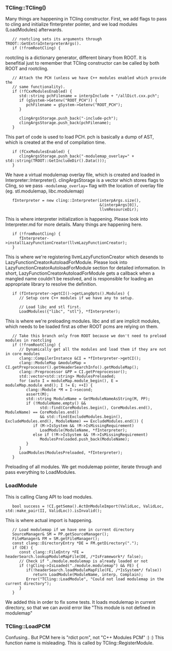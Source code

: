 ### TCling::TCling()

Many things are happening in TCling constructor. First, we add flags to pass to cling and initialize fInterpreter pointer, and we load modules (LoadModules) afterwards.

```
   // rootcling sets its arguments through TROOT::GetExtraInterpreterArgs().
   if (!fromRootCling) {
```
rootcling is a dictionary generator, different binary from ROOT. It is benefitial just to remember that TCling constructor can be called by both ROOT and rootcling.

```
   // Attach the PCH (unless we have C++ modules enabled which provide the
   // same functionality).
   if (!fCxxModulesEnabled) {
      std::string pchFilename = interpInclude + "/allDict.cxx.pch";
      if (gSystem->Getenv("ROOT_PCH")) {
         pchFilename = gSystem->Getenv("ROOT_PCH");
      }

      clingArgsStorage.push_back("-include-pch");
      clingArgsStorage.push_back(pchFilename);
   }
```
This part of code is used to load PCH. pch is basically a dump of AST, which is created at the end of compilation time.

```
   if (fCxxModulesEnabled) {
      clingArgsStorage.push_back("-modulemap_overlay=" + std::string(TROOT::GetIncludeDir().Data()));
   }
```
We have a virtual modulemap overlay file, which is created and loaded in Interpreter::Interpreter(). clingArgsStorage is a vector which stores flags to Cling, so we pass `-modulemap_overlay=` flag with the location of overlay file (eg. stl.modulemap, libc.modulemap)

```
   fInterpreter = new cling::Interpreter(interpArgs.size(),
                                         &(interpArgs[0]),
                                         llvmResourceDir);
```
This is where interpreter initialization is happening. Please look into Interpreter.md for more details. Many things are happening here.

```
   if (!fromRootCling) {
      fInterpreter->installLazyFunctionCreator(llvmLazyFunctionCreator);
   }
```
This is where we're registering llvmLazyFunctionCreator which desends to LazyFunctionCreatorAutoloadForModule. Please look into LazyFunctionCreatorAutoloadForModule section for detailed information. In short, LazyFunctionCreatorAutoloadForModule gets a callback when a mangled name couldn't be resolved, and is responsible for loading an appropriate library to resolve the definition.

```
   if (fInterpreter->getCI()->getLangOpts().Modules) {
      // Setup core C++ modules if we have any to setup.

      // Load libc and stl first.
      LoadModules({"libc", "stl"}, *fInterpreter);
```
This is where we're preloading modules. libc and stl are implicit modules, which needs to be loaded first as other ROOT pcms are relying on them.

```
   // Take this branch only from ROOT because we don't need to preload modules in rootcling
   if (!fromRootCling) {
      // Dynamically get all the modules and load them if they are not in core modules
      clang::CompilerInstance &CI = *fInterpreter->getCI();
      clang::ModuleMap &moduleMap = CI.getPreprocessor().getHeaderSearchInfo().getModuleMap();
      clang::Preprocessor &PP = CI.getPreprocessor();
      std::vector<std::string> ModulesPreloaded;
      for (auto I = moduleMap.module_begin(), E = moduleMap.module_end(); I != E; ++I) {
         clang::Module *M = I->second;
         assert(M);
         std::string ModuleName = GetModuleNameAsString(M, PP);
         if (!ModuleName.empty() &&
               std::find(CoreModules.begin(), CoreModules.end(), ModuleName) == CoreModules.end()
               && std::find(ExcludeModules.begin(), ExcludeModules.end(), ModuleName) == ExcludeModules.end()) {
            if (M->IsSystem && !M->IsMissingRequirement)
               LoadModule(ModuleName, *fInterpreter);
            else if (!M->IsSystem && !M->IsMissingRequirement)
               ModulesPreloaded.push_back(ModuleName);
         }
      }
      LoadModules(ModulesPreloaded, *fInterpreter);
   }
```
Preloading of all modules. We get modulemap pointer, iterate through and pass everything to LoadModules.

### LoadModule

This is calling Clang API to load modules.
```
   bool success = !CI.getSema().ActOnModuleImport(ValidLoc, ValidLoc, std::make_pair(II, ValidLoc)).isInvalid();
```
This is where actual import is happening.

```
   // Load modulemap if we have one in current directory
   SourceManager& SM = PP.getSourceManager();
   FileManager& FM = SM.getFileManager();
   const clang::DirectoryEntry *DE = FM.getDirectory(".");
   if (DE) {
      const clang::FileEntry *FE = headerSearch.lookupModuleMapFile(DE, /*IsFramework*/ false);
      // Check if "./module.modulemap is already loaded or not
      if (!gCling->IsLoaded("./module.modulemap") && FE) {
         if(!headerSearch.loadModuleMapFile(FE, /*IsSystem*/ false))
            return LoadModule(ModuleName, interp, Complain);
         Error("TCling::LoadModule", "Could not load modulemap in the current directory");
      }
   }
```
We added this in order to fix some tests. It loads modulemap in current directory, so that we can avoid error like "This module is not defined in modulemap"

### TCling::LoadPCM

Confusing.. But PCM here is "rdict pcm", not "C++ Modules PCM" :) :) This function name is misleading. This is called by TCling::RegisterModule.

### 
